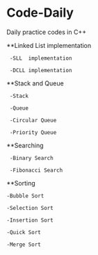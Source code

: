 # Code-Daily

  Daily practice codes in C++
  
  
  **Linked List implementation

     -SLL  implementation
  
     -DCLL implementation
  
  **Stack and Queue
  
     -Stack 
  
     -Queue 
  
     -Circular Queue 
  
     -Priority Queue 
  
  **Searching 
  
     -Binary Search
  
     -Fibonacci Search
  
  **Sorting
  
    -Bubble Sort
  
    -Selection Sort
  
    -Insertion Sort
  
    -Quick Sort
  
    -Merge Sort
